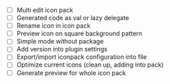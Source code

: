 - [ ] Multi edit icon pack
- [ ] Generated code as val or lazy delegate
- [ ] Rename icon in icon pack
- [ ] Preview icon on square background pattern
- [ ] Simple mode without package
- [ ] Add version into plugin settings
- [ ] Export/import iconpack configuration into file
- [ ] Optimize current icons (clean up, adding into pack)
- [ ] Generate preview for whole icon pack
